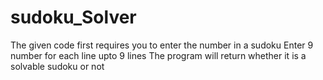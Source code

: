 # sudoku_Solver

The given code first requires you to enter the number in a sudoku Enter 9 number for each line upto 9 lines The program will return whether it is a solvable sudoku or not
